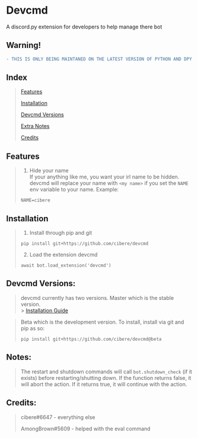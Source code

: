# Devcmd

A discord.py extension for developers to help manage there bot

## Warning!

```diff
- THIS IS ONLY BEING MAINTANED ON THE LATEST VERSION OF PYTHON AND DPY
```

## Index

> <a href="https://github.com/cibere/devcmd#features">Features</a>
>
> <a href="https://github.com/cibere/devcmd#Installation">Installation</a>
>
> <a href="https://github.com/cibere/devcmd#devcmd-versions">Devcmd Versions</a>
>
> <a href="https://github.com/cibere/devcmd#notes">Extra Notes</a>
>
> <a href="https://github.com/cibere/devcmd#credits">Credits</a>

## Features

> 1.  Hide your name <br>
>     If your anything like me, you want your irl name to be hidden. devcmd will replace your name with `<my name>` if you set the `NAME` env variable to your name. Example:
>
> ```
> NAME=cibere
> ```

## Installation

> 1. Install through pip and git
>
> ```
> pip install git+https://github.com/cibere/devcmd
> ```
>
> 2. Load the extension devcmd
>
> ```
> await bot.load_extension('devcmd')
> ```

## Devcmd Versions:

> devcmd currently has two versions.
> Master which is the stable version.<br> > <a href="https://github.com/cibere/devcmd#installation">Installation Guide</a>

> Beta which is the development version.
> To install, install via git and pip as so:
>
> ```
> pip install git+https://github.com/cibere/devcmd@beta
> ```

## Notes:

> The restart and shutdown commands will call `bot.shutdown_check` (if it exists) before restarting/shutting down. If the function returns false, it will abort the action. If it returns true, it will continue with the action.

## Credits:

> cibere#6647 - everything else
>
> AmongBrown#5609 - helped with the eval command
